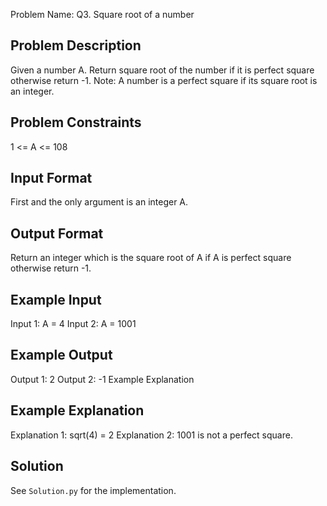 Problem Name: Q3. Square root of a number

## Problem Description

Given a number A. Return square root of the number if it is perfect square otherwise return -1.
Note: A number is a perfect square if its square root is an integer.

## Problem Constraints

1 <= A <= 108

## Input Format

First and the only argument is an integer A.

## Output Format

Return an integer which is the square root of A if A is perfect square otherwise return -1.

## Example Input

Input 1:
A = 4
Input 2:
A = 1001

## Example Output

Output 1:
2
Output 2:
-1
Example Explanation

## Example Explanation

Explanation 1:
sqrt(4) = 2
Explanation 2:
1001 is not a perfect square.

## Solution

See `Solution.py` for the implementation.
